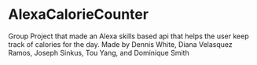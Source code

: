 # AlexaCalorieCounter

Group Project that made an Alexa skills based api that helps the user keep track of calories for the day.
Made by Dennis White, Diana Velasquez Ramos, Joseph Sinkus, Tou Yang, and Dominique Smith
